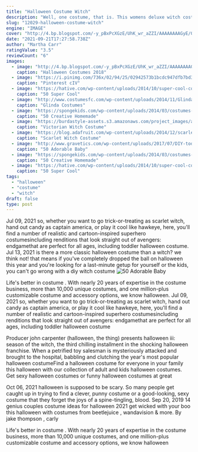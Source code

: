 ```yaml
---
title: "Halloween Costume Witch"
description: "Well, one costume, that is. This womens deluxe witch costume is the most classic, timeless look around these parts. And we know; we checked. We tested the halloween staying power of werewolf"
slug: "12029-halloween-costume-witch"
engine: "IMAGE"
cover: "http://4.bp.blogspot.com/-y_pBxPcXGzE/UhK_wr_aZZI/AAAAAAAAGyE/0u0SHkOjS9E/s1600/witch_doctor.jpg"
date: "2021-09-21T17:27:58.738Z"
author: "Martha Carr"
ratingValue: "3.5"
reviewCount: "6"
images:
  - image: "http://4.bp.blogspot.com/-y_pBxPcXGzE/UhK_wr_aZZI/AAAAAAAAGyE/0u0SHkOjS9E/s1600/witch_doctor.jpg"
    caption: "Halloween Costumes 2018"
  - image: "https://i.pinimg.com/736x/02/94/25/02942573b1bcdc947dfb7bd308849b94--halloween-signs-halloween-makeup.jpg"
    caption: "Pinterest cIV"
  - image: "https://hative.com/wp-content/uploads/2014/10/super-cool-costume-ideas/36-slenderman-costume.jpg"
    caption: "50 Super Cool"
  - image: "http://www.costumesfc.com/wp-content/uploads/2014/11/Glinda-Adult-Costume.jpg"
    caption: "Glinda Costumes"
  - image: "https://spongekids.com/wp-content/uploads/2014/03/costumes-for-kids/37-little-mummies-kid-costume.jpg"
    caption: "50 Creative Homemade"
  - image: "https://burdastyle-assets.s3.amazonaws.com/project_images/assets/000/389/010/victorianwitch-29-2_original.jpg?1414424014"
    caption: "Victorian Witch Costume"
  - image: "https://blog.adafruit.com/wp-content/uploads/2014/12/scarlet-witch-costume.jpg"
    caption: "Scarlet Witch Costume"
  - image: "http://www.gravetics.com/wp-content/uploads/2017/07/DIY-toddler-Halloween-ghost-costume.jpg"
    caption: "50 Adorable Baby"
  - image: "https://spongekids.com/wp-content/uploads/2014/03/costumes-for-kids/7-samurai-costume-recycled-materials.jpg"
    caption: "50 Creative Homemade"
  - image: "https://hative.com/wp-content/uploads/2014/10/super-cool-costume-ideas/21-pebbles-costume.jpg"
    caption: "50 Super Cool"
tags:
  - "halloween"
  - "costume"
  - "witch"
draft: false
type: post
---
```


Jul 09, 2021 so, whether you want to go trick-or-treating as scarlet witch, hand out candy as captain america, or play it cool like hawkeye, here, you'll find a number of realistic and cartoon-inspired superhero costumesincluding renditions that look straight out of avengers: endgamethat are perfect for all ages, including toddler halloween costume. Jul 13, 2021 is there a more classic halloween costume than a witch? we think not! that means if you've completely dropped the ball on halloween this year and you're looking for a last-minute getup for yourself or the kids, you can't go wrong with a diy witch costume
![50 Adorable Baby](http://www.gravetics.com/wp-content/uploads/2017/07/DIY-toddler-Halloween-ghost-costume.jpg "50 Adorable Baby")

Life&#39;s better in costume . With nearly 20 years of expertise in the costume business, more than 10,000 unique costumes, and one million-plus customizable costume and accessory options, we know halloween. Jul 09, 2021 so, whether you want to go trick-or-treating as scarlet witch, hand out candy as captain america, or play it cool like hawkeye, here, you&#39;ll find a number of realistic and cartoon-inspired superhero costumesincluding renditions that look straight out of avengers: endgamethat are perfect for all ages, including toddler halloween costume
<!--inArticleAds-->

<!--galleryOne-->

Producer john carpenter (halloween, the thing) presents halloween iii: season of the witch, the third chilling installment in the shocking halloween franchise. When a petrified toy salesman is mysteriously attacked and brought to the hospital, babbling and clutching the year's most popular halloween costumeFind a halloween costume for everyone in your family this halloween with our collection of adult and kids halloween costumes. Get sexy halloween costumes or funny halloween costumes at great
<!--inArticleAds-->

<!--galleryTwo-->

Oct 06, 2021 halloween is supposed to be scary. So many people get caught up in trying to find a clever, punny costume or a good-looking, sexy costume that they forget the joys of a spine-tingling, blood. Sep 20, 2019 14 genius couples costume ideas for halloween 2021 get wicked with your boo this halloween with costumes from beetlejuice , wandavision & more. By jake thompson , carly
<!--galleryThree-->

Life's better in costume . With nearly 20 years of expertise in the costume business, more than 10,000 unique costumes, and one million-plus customizable costume and accessory options, we know halloween